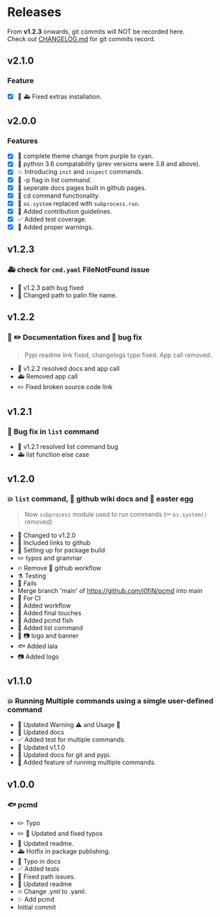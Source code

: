 # Releases
From **v1.2.3** onwards, git commits will NOT be recorded here.  
Check out <a href="https://github.com/j0fiN/pcmd/blob/main/CHANGELOG.md" class="link" target="_blank">CHANGELOG.md</a> for git commits record.
## v2.1.0
### Feature
- [x] :bug: :ambulance: Fixed extras installation.

## v2.0.0
### Features
- [x] :art: complete theme change from purple to cyan.  
- [x] :wrench: python 3.6 compatability (prev versions were 3.8 and above).  
- [x] :boom: Introducing `init` and `inspect` commands.  
- [x] :tada: -p flag in list command.  
- [x] :memo: seperate docs pages built in github pages.  
- [x] :tada: cd command functionality.  
- [x] :hammer: `os.system` replaced with `subprocess.run`.  
- [x] :busts_in_silhouette: Added contribution guidelines.  
- [x] :white_check_mark: Added test coverage.  
- [x] :rotating_light: Added proper warnings.
## v1.2.3

### :ambulance: check for `cmd.yaml` FileNotFound issue
 - :bookmark: v1.2.3 path bug fixed
 - :truck: Changed path to palin file name.
## v1.2.2
### :memo: :pencil2: Documentation fixes and :bug: bug fix
> Pypi readme link fixed, changelogs typo fixed. App call removed.
 - :bookmark: v1.2.2 resolved docs and app call
 - :ambulance: Removed app call
 - :pencil2: Fixed broken source code link
## v1.2.1
### :bug: Bug fix in `list` command
 - :bookmark: v1.2.1 resolved list command bug 
 - :ambulance: list function else case

## v1.2.0
### :boom: `list` command, :page_facing_up: github wiki docs and :egg: easter egg
> Now `subprocess` module used to run commands (:coffin: `os.system()` removed)

- :bookmark: Changed to v1.2.0
- :memo: Included links to github
- :bookmark: Setting up for package build
- :pencil2: typos and grammar
- :fire: Remove :construction_worker: github workflow
- :alembic: Testing
- :construction_worker: Fails
- Merge branch 'main' of https://github.com/j0fiN/pcmd into main
- :construction_worker: For CI
- :construction_worker: Added workflow
- :memo: Added final touches
- :hammer: Added pcmd fish
- :hammer: Added list command
- :memo: :camera: logo and banner
- :fish: Added lala
- :camera: Added logo

## v1.1.0
### :boom: Running Multiple commands using a simgle user-defined command
- :memo: Updated Warning :warning: and Usage 🧰
- :memo: Updated docs
- :white_check_mark: Added test for multiple commands.
- :bookmark: Updated v1.1.0
- :memo: Updated docs for git and pypi.
- :hammer: Added feature of running multiple commands.

## v1.0.0
### :fish: pcmd
- :pencil2: Typo
- :pencil2: :memo: Updated and fixed typos
- :memo: Updated readme.
- :ambulance: Hotfix in package publishing.
- :bug: Typo in docs
- :white_check_mark: Added tests
- :bug: Fixed path issues.
- :memo: Updated readme
- :fire: Change .yml to .yaml.
- :sparkles: Add pcmd
- Initial commit
